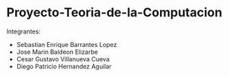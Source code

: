 # Proyecto-Teoria-de-la-Computacion
 
Integrantes:
- Sebastian Enrique Barrantes Lopez
- Jose Marin Baldeon Elizarbe
- Cesar Gustavo Villanueva Cueva
- Diego Patricio Hernandez Aguilar
